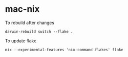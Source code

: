 # mac-nix

To rebuild after changes

`darwin-rebuild switch --flake .`

To update flake

`nix --experimental-features 'nix-command flakes' flake`